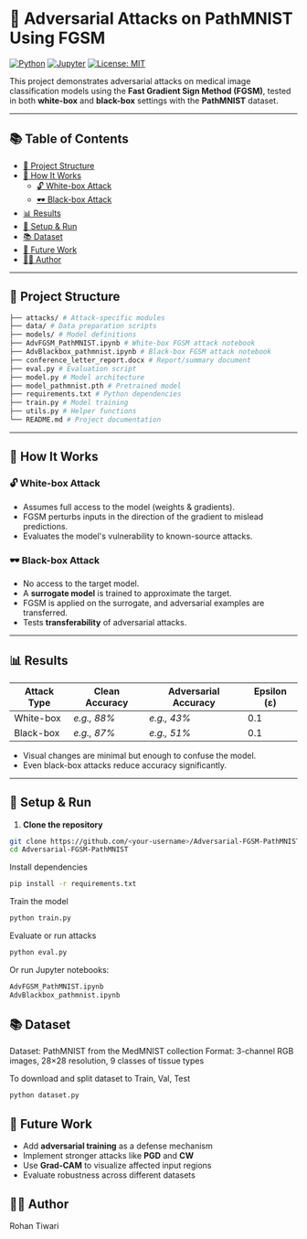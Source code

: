 # 🔐 Adversarial Attacks on PathMNIST Using FGSM

[![Python](https://img.shields.io/badge/Python-3.8+-blue.svg)](https://www.python.org/)
[![Jupyter](https://img.shields.io/badge/Jupyter-Notebook-orange.svg)](https://jupyter.org/)
[![License: MIT](https://img.shields.io/badge/License-MIT-yellow.svg)](https://opensource.org/licenses/MIT)

This project demonstrates adversarial attacks on medical image classification models using the **Fast Gradient Sign Method (FGSM)**, tested in both **white-box** and **black-box** settings with the **PathMNIST** dataset.

---

## 📚 Table of Contents

- [📁 Project Structure](#-project-structure)
- [🚀 How It Works](#-how-it-works)
  - [🔓 White-box Attack](#-white-box-attack)
  - [🕶️ Black-box Attack](#-black-box-attack)
- [📊 Results](#-results)
- [🧪 Setup & Run](#-setup--run)
- [📚 Dataset](#-dataset)
- [🔭 Future Work](#-future-work)
- [🧑‍💻 Author](#-author)

---

## 📁 Project Structure

```bash
├── attacks/ # Attack-specific modules
├── data/ # Data preparation scripts
├── models/ # Model definitions
├── AdvFGSM_PathMNIST.ipynb # White-box FGSM attack notebook
├── AdvBlackbox_pathmnist.ipynb # Black-box FGSM attack notebook
├── conference_letter_report.docx # Report/summary document
├── eval.py # Evaluation script
├── model.py # Model architecture
├── model_pathmnist.pth # Pretrained model
├── requirements.txt # Python dependencies
├── train.py # Model training
├── utils.py # Helper functions
└── README.md # Project documentation
```

---

## 🚀 How It Works

### 🔓 White-box Attack

- Assumes full access to the model (weights & gradients).
- FGSM perturbs inputs in the direction of the gradient to mislead predictions.
- Evaluates the model's vulnerability to known-source attacks.

### 🕶️ Black-box Attack

- No access to the target model.
- A **surrogate model** is trained to approximate the target.
- FGSM is applied on the surrogate, and adversarial examples are transferred.
- Tests **transferability** of adversarial attacks.

---

## 📊 Results

| Attack Type   | Clean Accuracy | Adversarial Accuracy | Epsilon (ε) |
|---------------|----------------|-----------------------|-------------|
| White-box     |  *e.g., 88%*    |  *e.g., 43%*           | 0.1         |
| Black-box     |  *e.g., 87%*    |  *e.g., 51%*           | 0.1         |

- Visual changes are minimal but enough to confuse the model.
- Even black-box attacks reduce accuracy significantly.

---

## 🧪 Setup & Run

1. **Clone the repository**

```bash
git clone https://github.com/<your-username>/Adversarial-FGSM-PathMNIST.git
cd Adversarial-FGSM-PathMNIST
```

Install dependencies

```bash
pip install -r requirements.txt
```

Train the model

```bash
python train.py
```
Evaluate or run attacks
```bash
python eval.py
```
Or run Jupyter notebooks:
```bash
AdvFGSM_PathMNIST.ipynb
AdvBlackbox_pathmnist.ipynb
```
## 📚 Dataset

Dataset: PathMNIST from the MedMNIST collection
Format: 3-channel RGB images, 28×28 resolution, 9 classes of tissue types

To download and split dataset to Train, Val, Test
```bash
python dataset.py
```

## 🔭 Future Work

- Add **adversarial training** as a defense mechanism  
- Implement stronger attacks like **PGD** and **CW**  
- Use **Grad-CAM** to visualize affected input regions  
- Evaluate robustness across different datasets  

## 🧑‍💻 Author

Rohan Tiwari

